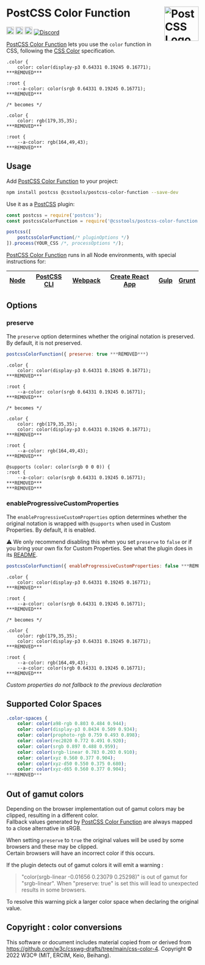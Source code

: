 # PostCSS Color Function [<img src="https://postcss.github.io/postcss/logo.svg" alt="PostCSS Logo" width="90" height="90" align="right">][postcss]

[<img alt="npm version" src="https://img.shields.io/npm/v/@csstools/postcss-color-function.svg" height="20">][npm-url] [<img alt="CSS Standard Status" src="https://cssdb.org/images/badges/color-function.svg" height="20">][css-url] [<img alt="Build Status" src="https://github.com/csstools/postcss-plugins/workflows/test/badge.svg" height="20">][cli-url] [<img alt="Discord" src="https://shields.io/badge/Discord-5865F2?logo=discord&logoColor=white">][discord]

[PostCSS Color Function] lets you use the `color` function in
CSS, following the [CSS Color] specification.

```pcss
.color {
	color: color(display-p3 0.64331 0.19245 0.16771);
***REMOVED***

:root {
	--a-color: color(srgb 0.64331 0.19245 0.16771);
***REMOVED***

/* becomes */

.color {
	color: rgb(179,35,35);
***REMOVED***

:root {
	--a-color: rgb(164,49,43);
***REMOVED***
```

## Usage

Add [PostCSS Color Function] to your project:

```bash
npm install postcss @csstools/postcss-color-function --save-dev
```

Use it as a [PostCSS] plugin:

```js
const postcss = require('postcss');
const postcssColorFunction = require('@csstools/postcss-color-function');

postcss([
	postcssColorFunction(/* pluginOptions */)
]).process(YOUR_CSS /*, processOptions */);
```

[PostCSS Color Function] runs in all Node environments, with special
instructions for:

| [Node](INSTALL.md#node) | [PostCSS CLI](INSTALL.md#postcss-cli) | [Webpack](INSTALL.md#webpack) | [Create React App](INSTALL.md#create-react-app) | [Gulp](INSTALL.md#gulp) | [Grunt](INSTALL.md#grunt) |
| --- | --- | --- | --- | --- | --- |

## Options

### preserve

The `preserve` option determines whether the original notation
is preserved. By default, it is not preserved.

```js
postcssColorFunction({ preserve: true ***REMOVED***)
```

```pcss
.color {
	color: color(display-p3 0.64331 0.19245 0.16771);
***REMOVED***

:root {
	--a-color: color(srgb 0.64331 0.19245 0.16771);
***REMOVED***

/* becomes */

.color {
	color: rgb(179,35,35);
	color: color(display-p3 0.64331 0.19245 0.16771);
***REMOVED***

:root {
	--a-color: rgb(164,49,43);
***REMOVED***

@supports (color: color(srgb 0 0 0)) {
:root {
	--a-color: color(srgb 0.64331 0.19245 0.16771);
***REMOVED***
***REMOVED***
```

### enableProgressiveCustomProperties

The `enableProgressiveCustomProperties` option determines whether the original notation
is wrapped with `@supports` when used in Custom Properties. By default, it is enabled.

⚠️ We only recommend disabling this when you set `preserve` to `false` or if you bring your own fix for Custom Properties. See what the plugin does in its [README](https://github.com/csstools/postcss-plugins/tree/main/plugins/postcss-progressive-custom-properties#readme).

```js
postcssColorFunction({ enableProgressiveCustomProperties: false ***REMOVED***)
```

```pcss
.color {
	color: color(display-p3 0.64331 0.19245 0.16771);
***REMOVED***

:root {
	--a-color: color(srgb 0.64331 0.19245 0.16771);
***REMOVED***

/* becomes */

.color {
	color: rgb(179,35,35);
	color: color(display-p3 0.64331 0.19245 0.16771);
***REMOVED***

:root {
	--a-color: rgb(164,49,43);
	--a-color: color(srgb 0.64331 0.19245 0.16771);
***REMOVED***
```

_Custom properties do not fallback to the previous declaration_

## Supported Color Spaces

```css
.color-spaces {
	color: color(a98-rgb 0.803 0.484 0.944);
	color: color(display-p3 0.8434 0.509 0.934);
	color: color(prophoto-rgb 0.759 0.493 0.898);
	color: color(rec2020 0.772 0.491 0.920);
	color: color(srgb 0.897 0.488 0.959);
	color: color(srgb-linear 0.783 0.203 0.910);
	color: color(xyz 0.560 0.377 0.904);
	color: color(xyz-d50 0.550 0.375 0.680);
	color: color(xyz-d65 0.560 0.377 0.904);
***REMOVED***
```

## Out of gamut colors

Depending on the browser implementation out of gamut colors may be clipped, resulting in a different color.<br>
Fallback values generated by [PostCSS Color Function] are always mapped to a close alternative in sRGB.

When setting `preserve` to `true` the original values will be used by some browsers and these may be clipped.<br>
Certain browsers will have an incorrect color if this occurs.

If the plugin detects out of gamut colors it will emit a warning :

> "color(srgb-linear -0.01656 0.23079 0.25298)" is out of gamut for "srgb-linear". When "preserve: true" is set this will lead to unexpected results in some browsers.

To resolve this warning pick a larger color space when declaring the original value.

## Copyright : color conversions

This software or document includes material copied from or derived from https://github.com/w3c/csswg-drafts/tree/main/css-color-4. Copyright © 2022 W3C® (MIT, ERCIM, Keio, Beihang).

[cli-url]: https://github.com/csstools/postcss-plugins/actions/workflows/test.yml?query=workflow/test
[css-url]: https://cssdb.org/#color-function
[discord]: https://discord.gg/bUadyRwkJS
[npm-url]: https://www.npmjs.com/package/@csstools/postcss-color-function

[Gulp PostCSS]: https://github.com/postcss/gulp-postcss
[Grunt PostCSS]: https://github.com/nDmitry/grunt-postcss
[PostCSS]: https://github.com/postcss/postcss
[PostCSS Loader]: https://github.com/postcss/postcss-loader
[PostCSS Color Function]: https://github.com/csstools/postcss-plugins/tree/main/plugins/postcss-color-function
[CSS Color]: https://www.w3.org/TR/css-color-4/#funcdef-color
